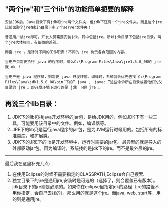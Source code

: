 ## "两个jre"和"三个lib"的功能简单扼要的解释

    安装JDK后，Java目录下有jdk和jre两个文件夹，但jdk下还有一个jre文件夹，而且这个jre比前面那个jre在bin目录下多了个server文件夹！

    普通用户装jre即可。开发人员需要安装jdk，其中包括jre。所以jdk目录下包括jre目录。两个jre大体相同，有细微的差别。

    两套 jre ，是针对不同的工作职责！不同的 jre 负责各自范围的内容。

    当用户只需要执行 java 的程序时，那么C:\Program Files\Java\jre1.5.0_08的 jre 就 ok ！

    当用户是 java 程序员，则需要 java 开发环境。编译时，系统就会优先去找`C:\Program Files\Java\jdk1.5.0_08\bin`下的“ java 、 javac ”这些命令所在目录或者他们的父目录的 jre 。即开发环境下运行的是 jdk 下的 jre 。

## 再说三个lib目录：

1. JDK下的lib包括java开发环境的jar包，是给JDK用的，例如JDK下有一些工具，可能要用该目录中的文件。例如，编译器等。
2. JRE下的lib只是运行java程序的jar包，是为JVM运行时候用的。包括所有的标准类库，和扩展类。  
3. JDK下的JRE下的lib是开发环境中，运行时需要的jar包。最典型的就是导入的外部驱动jar包。因为编译时，系统找的是jdk下的jre。而不是最外层的jre。
-----------------------------------------
最后我在这里补充几点:

1. 在使用Eclipse的时候不需要指定的CLASSPATH,Eclipse会自己搜索.
2. 独立目录下的jre是通用jre,安装时是可选的（选择了，则会覆盖已有版本）。jdk目录下的jre则是必须的。如果你在eclipse里指定jdk的路径（jre的路径不用你指定，会自己去找的），那么用的就是这个jre。而java, web, start等，用的则是通用jre。
